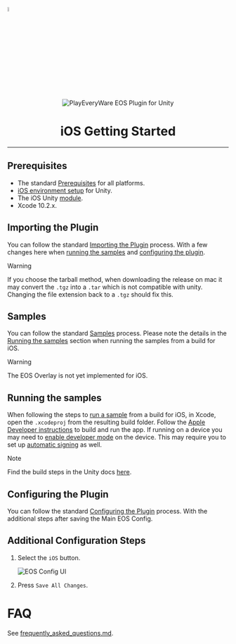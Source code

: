 <a href="/com.playeveryware.eos/README.md"><img src="/com.playeveryware.eos/Documentation~/images/PlayEveryWareLogo.gif" alt="Lobby Screenshot" width="5%"/></a>

<div align="center"> <img src="/com.playeveryware.eos/Documentation~/images/EOSPluginLogo.png" alt="PlayEveryWare EOS Plugin for Unity" /> </div>


# <div align="center">iOS Getting Started</div>
---

## Prerequisites

* The standard <a href="/com.playeveryware.eos/README.md#prerequisites">Prerequisites</a> for all platforms.
* <a href="https://docs.unity3d.com/2021.3/Documentation/Manual/ios-environment-setup.html">iOS environment setup</a> for Unity.
* The iOS Unity <a href="https://docs.unity3d.com/hub/manual/AddModules.html">module</a>.
* Xcode 10.2.x.

## Importing the Plugin

You can follow the standard <a href="/com.playeveryware.eos/README.md#importing-the-plugin">Importing the Plugin</a> process. With a few changes here when <a href="#running-the-samples">running the samples</a> and <a href="#configuring-the-plugin">configuring the plugin</a>.

> [!WARNING]
> If you choose the tarball method, when downloading the release on mac it may convert the `.tgz` into a `.tar` which is not compatible with unity. Changing the file extension back to a `.tgz` should fix this.

## Samples

You can follow the standard <a href="/com.playeveryware.eos/README.md#samples">Samples</a> process. Please note the details in the <a href="#running-the-samples">Running the samples</a> section when running the samples from a build for iOS.

> [!WARNING]
> The EOS Overlay is not yet implemented for iOS.

## Running the samples

When following the steps to <a href="/com.playeveryware.eos/README.md#running-the-samples">run a sample</a> from a build for iOS, in Xcode, open the `.xcodeproj` from the resulting build folder. Follow the [Apple Developer instructions](https://developer.apple.com/documentation/xcode/running-your-app-in-simulator-or-on-a-device) to build and run the app. If running on a device you may need to <a href="https://developer.apple.com/documentation/xcode/enabling-developer-mode-on-a-device">enable developer mode</a> on the device. This may require you to set up <a href="https://help.apple.com/xcode/mac/current/#/dev80cc24546">automatic signing</a> as well.

> [!NOTE]
> Find the build steps in the Unity docs <a href="https://docs.unity3d.com/2021.3/Documentation/Manual/iphone-BuildProcess.html">here</a>.

## Configuring the Plugin

You can follow the standard <a href="/com.playeveryware.eos/README.md#configuring-the-plugin">Configuring the Plugin</a> process. With the additional steps after saving the Main EOS Config.

## Additional Configuration Steps

1. Select the `iOS` button.

    ![EOS Config UI](/com.playeveryware.eos/Documentation~/images/eosconfig_ui_ios.gif)

2. Press `Save All Changes`.

# FAQ

See [frequently_asked_questions.md](/com.playeveryware.eos/Documentation~/frequently_asked_questions.md).
